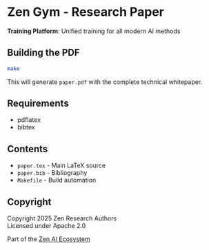 # Zen Gym - Research Paper

**Training Platform**: Unified training for all modern AI methods

## Building the PDF

```bash
make
```

This will generate `paper.pdf` with the complete technical whitepaper.

## Requirements

- pdflatex
- bibtex

## Contents

- `paper.tex` - Main LaTeX source
- `paper.bib` - Bibliography
- `Makefile` - Build automation

## Copyright

Copyright 2025 Zen Research Authors  
Licensed under Apache 2.0

Part of the [Zen AI Ecosystem](https://github.com/zenlm)
